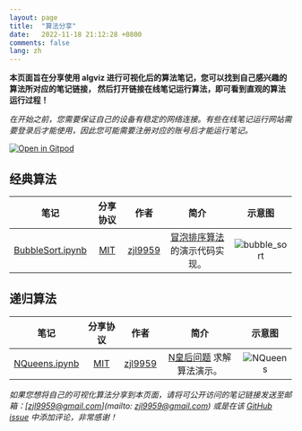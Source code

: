 ```yaml
---
layout: page
title:  "算法分享"
date:   2022-11-18 21:12:28 +0800
comments: false
lang: zh
---
```


**本页面旨在分享使用 algviz 进行可视化后的算法笔记，您可以找到自己感兴趣的算法所对应的笔记链接，
然后打开链接在线笔记运行算法，即可看到直观的算法运行过程！**

*在开始之前，您需要保证自己的设备有稳定的网络连接。有些在线笔记运行网站需要登录后才能使用，因此您可能需要注册对应的账号后才能运行笔记。*

[![Open in Gitpod](https://gitpod.io/button/open-in-gitpod.svg)](https://gitpod.io/#https://github.com/zjl9959/algviz-launch)

## 经典算法

|  笔记    |  分享协议  |  作者    |   简介   |  示意图  |
| :-----:  | :-----:   | :-----:  | :----:   | :-----:   |
|  [BubbleSort.ipynb](https://mybinder.org/v2/gh/zjl9959/algviz-launch/main?labpath=notebooks%2Fclassic%2FBubbleSort.ipynb)    |   [MIT]    | [zjl9959]  | [冒泡排序算法](https://www.runoob.com/w3cnote/bubble-sort.html) 的演示代码实现。 |  ![bubble_sort](https://cdn.jsdelivr.net/gh/zjl9959/algviz-launch@master/svgs/BubbleSort_sec.svg) |


## 递归算法

|  笔记    |  分享协议  |  作者    |   简介   |  示意图  |
| :-----:  | :-----:   | :-----:  | :----:   | :-----:   |
|  [NQueens.ipynb](https://mybinder.org/v2/gh/zjl9959/algviz-launch/main?labpath=notebooks%2Fbacktracking%2FNQueens.ipynb)    |   [MIT]    | [zjl9959]  | [N皇后问题](https://leetcode.cn/problems/n-queens/) 求解算法演示。 |  ![NQueens](https://cdn.jsdelivr.net/gh/zjl9959/algviz-launch@master/svgs/NQueens_sec.svg) |


*如果您想将自己的可视化算法分享到本页面，请将可公开访问的笔记链接发送至邮箱：[zjl9959@gmail.com](mailto: zjl9959@gmail.com) 或是在该 [GitHub issue](https://github.com/zjl9959/algviz.com/issues/1) 中添加评论，非常感谢！*


[MIT]: https://opensource.org/licenses/MIT
[GPLv3]: https://www.gnu.org/licenses/gpl-3.0.html
[Apache2.0]: https://www.apache.org/licenses/LICENSE-2.0
[zjl9959]: https://github.com/zjl9959

